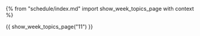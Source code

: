 {% from "schedule/index.md" import show_week_topics_page with context %}

{{ show_week_topics_page("11") }}
